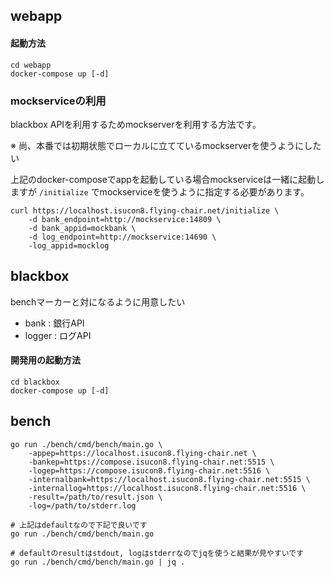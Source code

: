 ## webapp

#### 起動方法

    cd webapp
    docker-compose up [-d]

### mockserviceの利用

blackbox APIを利用するためmockserverを利用する方法です。

※ 尚、本番では初期状態でローカルに立てているmockserverを使うようにしたい

上記のdocker-composeでappを起動している場合mockserviceは一緒に起動しますが `/initialize` でmockserviceを使うように指定する必要があります。

    curl https://localhost.isucon8.flying-chair.net/initialize \
        -d bank_endpoint=http://mockservice:14809 \
        -d bank_appid=mockbank \
        -d log_endpoint=http://mockservice:14690 \
        -log_appid=mocklog

## blackbox

benchマーカーと対になるように用意したい

- bank   : 銀行API
- logger : ログAPI

#### 開発用の起動方法

    cd blackbox
    docker-compose up [-d]

## bench

    go run ./bench/cmd/bench/main.go \
        -appep=https://localhost.isucon8.flying-chair.net \
        -bankep=https://compose.isucon8.flying-chair.net:5515 \
        -logep=https://compose.isucon8.flying-chair.net:5516 \
        -internalbank=https://localhost.isucon8.flying-chair.net:5515 \
        -internallog=https://localhost.isucon8.flying-chair.net:5516 \
        -result=/path/to/result.json \
        -log=/path/to/stderr.log

    # 上記はdefaultなので下記で良いです
    go run ./bench/cmd/bench/main.go

    # defaultのresultはstdout, logはstderrなのでjqを使うと結果が見やすいです
    go run ./bench/cmd/bench/main.go | jq .

